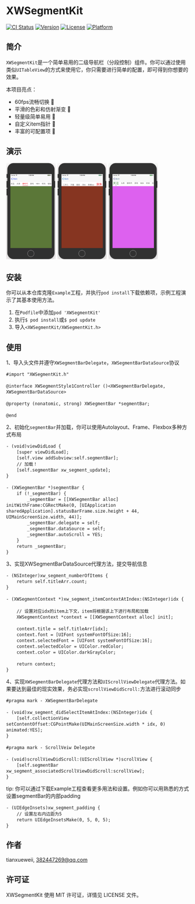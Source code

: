 # XWSegmentKit

[![CI Status](https://img.shields.io/travis/tianxueweii/XWSegmentKit.svg?style=flat)](https://travis-ci.org/tianxueweii/XWSegmentKit)
[![Version](https://img.shields.io/cocoapods/v/XWSegmentKit.svg?style=flat)](https://cocoapods.org/pods/XWSegmentKit)
[![License](https://img.shields.io/cocoapods/l/XWSegmentKit.svg?style=flat)](https://cocoapods.org/pods/XWSegmentKit)
[![Platform](https://img.shields.io/cocoapods/p/XWSegmentKit.svg?style=flat)](https://cocoapods.org/pods/XWSegmentKit)

## 简介

`XWSegmentKit`是一个简单易用的二级导航栏（分段控制）组件。你可以通过使用类似`UITableView`的方式来使用它，你只需要进行简单的配置，即可得到你想要的效果。

本项目亮点：

* 60fps流畅切换 🚗
* 平滑的色彩和仿射渐变 💈
* 轻量级简单易用 👶
* 自定义item指针 📌
* 丰富的可配置项 🔧

## 演示

<img src='./Resource/demo1.gif' width=27%>
<img src='./Resource/demo2.gif' width=27%>
<img src='./Resource/demo3.gif' width=27%>

## 安装

你可以从本仓库克隆`Example`工程，并执行`pod install`下载依赖项，示例工程演示了其基本使用方法。

1. 在`Podfile`中添加`pod 'XWSegmentKit'`
2. 执行`$ pod install`或`$ pod update`
3. 导入`<XWSegmentKit/XWSegmentKit.h>`

## 使用

1、导入头文件并遵守`XWSegmentBarDelegate`，`XWSegmentBarDataSource`协议

```objc
#import "XWSegmentKit.h"

@interface XWSegmentStyle1Controller ()<XWSegmentBarDelegate, XWSegmentBarDataSource>

@property (nonatomic, strong) XWSegmentBar *segmentBar;

@end

```

2、初始化`segmentBar`并加载，你可以使用Autolayout、Frame、Flexbox多种方式布局

```objc
- (void)viewDidLoad {
    [super viewDidLoad];
    [self.view addSubview:self.segmentBar];
    // 加载！
    [self.segmentBar xw_segment_update];
}

- (XWSegmentBar *)segmentBar {
    if (!_segmentBar) {
        _segmentBar = [[XWSegmentBar alloc] initWithFrame:CGRectMake(0, [UIApplication sharedApplication].statusBarFrame.size.height + 44, UIMainScreenSize.width, 44)];
        _segmentBar.delegate = self;
        _segmentBar.dataSource = self;
        _segmentBar.autoScroll = YES;
    }
    return _segmentBar;
}
```

3、实现XWSegmentBarDataSource代理方法，提交导航信息

```objc
- (NSInteger)xw_segment_numberOfItems {
    return self.titleArr.count;
}

- (XWSegmentContext *)xw_segment_itemContextAtIndex:(NSInteger)idx {
	
    // 设置对应idx的item上下文，item将根据该上下进行布局和加载
    XWSegmentContext *context = [[XWSegmentContext alloc] init];
   
    context.title = self.titleArr[idx];
    context.font = [UIFont systemFontOfSize:16];
    context.selectedFont = [UIFont systemFontOfSize:16];
    context.selectedColor = UIColor.redColor;
    context.color = UIColor.darkGrayColor;
   
    return context;
}
```

4、实现`XWSegmentBarDelegate`代理方法和`UIScrollViewDelegate`代理方法。如果要达到最佳的现实效果，务必实现`scrollViewDidScroll:`方法进行滚动同步

```objc
#pragma mark - XWSegmentBarDelegate

- (void)xw_segment_didSelectItemAtIndex:(NSInteger)idx {
    [self.collectionView setContentOffset:CGPointMake(UIMainScreenSize.width * idx, 0) animated:YES];
}

#pragma mark - ScrollVeiw Delegate

- (void)scrollViewDidScroll:(UIScrollView *)scrollView {
    [self.segmentBar xw_segment_associatedScrollViewDidScroll:scrollView];
}
```

tip: 你可以通过下载Example工程查看更多用法和设置。例如你可以用熟悉的方式设置segmentBar的内部padding

```objc
- (UIEdgeInsets)xw_segment_padding {
    // 设置左右内边距为5
    return UIEdgeInsetsMake(0, 5, 0, 5);
}
```
## 作者

tianxueweii, 382447269@qq.com

## 许可证

XWSegmentKit 使用 MIT 许可证，详情见 LICENSE 文件。
